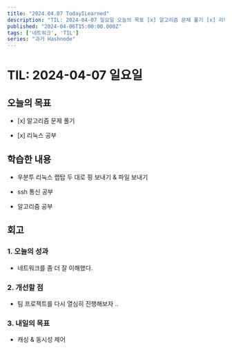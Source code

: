 ```yaml
---
title: "2024.04.07 TodayILearned"
description: "TIL: 2024-04-07 일요일 오늘의 목표 [x] 알고리즘 문제 풀기 [x] 리눅스 공부 학습한 내용 우분투 리눅스 랩탑 두 대로 핑 보내기 & 파일 보내기 ssh 통신 공부 알고리즘 공부 회고 1. 오늘의 성과 네트워크를 좀 더 잘 이해했다. 2. 개선할 점 팀 프로젝트를 다시 열심히 진행해보자 .. 3. 내일의 목표 캐싱 & 동시성 제어"
published: "2024-04-06T15:00:00.000Z"
tags: ['네트워크', 'TIL']
series: "과거 Hashnode"
---
```


# TIL: 2024-04-07 일요일

## 오늘의 목표

* \[x\] 알고리즘 문제 풀기
    
* \[x\] 리눅스 공부
    

## 학습한 내용

* 우분투 리눅스 랩탑 두 대로 핑 보내기 & 파일 보내기
    
* ssh 통신 공부
    
* 알고리즘 공부
    

## 회고

### 1\. 오늘의 성과

* 네트워크를 좀 더 잘 이해했다.
    

### 2\. 개선할 점

* 팀 프로젝트를 다시 열심히 진행해보자 ..
    

### 3\. 내일의 목표

* 캐싱 & 동시성 제어